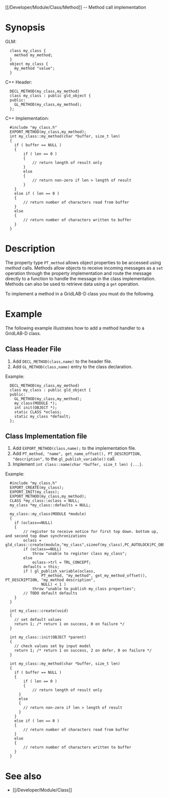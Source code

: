 [[/Developer/Module/Class/Method]] -- Method call implementation

# Synopsis

GLM:

~~~
  class my_class {
    method my_method;
  }
  object my_class {
    my_method "value";
  }
~~~

C++ Header:

~~~
  DECL_METHOD(my_class,my_method)
  class my_class : public gld_object {
  public:
    GL_METHOD(my_class,my_method);
  };
~~~

C++ Implementation:

~~~
  #include "my_class.h"
  EXPORT_METHOD(my_class,my_method);
  int my_class::my_method(char *buffer, size_t len)
  {
  	if ( buffer == NULL )
  	{
  		if ( len == 0 )
  		{
  			// return length of result only
  	  	}
  	  	else
  	  	{
  	  	  	// return non-zero if len > length of result
  	  	}
  	}
  	else if ( len == 0 )
  	{
  		// return number of characters read from buffer
  	}
  	else
  	{
  		// return number of characters written to buffer
  	}
  }
~~~

# Description

The property type `PT_method` allows object properties to be accessed using *method* calls.  Methods allow objects to receive incoming messages as a `set` operation through the property implementation and route the message directly to a function to handle the message in the class implementation. Methods can also be used to retrieve data using a `get` operation.

To implement a method in a GridLAB-D class you must do the following.

# Example

The following example illustrates how to add a method handler to a GridLAB-D class.

## Class Header File

1. Add `DECL_METHOD(class,name)` to the header file.
2. Add `GL_METHOD(class,name)` entry to the class declaration.

Example:

~~~
  DECL_METHOD(my_class,my_method)
  class my_class : public gld_object {
  public:
    GL_METHOD(my_class,my_method);
    my_class(MODULE *);
    int init(OBJECT *);
    static CLASS *oclass;
    static my_class *default;
  };
~~~

## Class Implementation file

1. Add `EXPORT_METHOD(class,name);` to the implementation file.
2. Add `PT_method, "name", get_name_offset(), PT_DESCRIPTION, "description",` to the `gl_publish_variable()` call.
3. Implement `int class::name(char *buffer, size_t len) {...}`.

Example:

~~~
  #include "my_class.h"
  EXPORT_CREATE(my_class);
  EXPORT_INIT(my_class);
  EXPORT_METHOD(my_class,my_method);
  CLASS *my_class::oclass = NULL;
  my_class *my_class::defaults = NULL;
  
  my_class::my_class(MODULE *module)
  {
  	if (oclass==NULL)
  	{
  		// register to receive notice for first top down. bottom up, and second top down synchronizations
  		oclass = gld_class::create(module,"my_class",sizeof(my_class),PC_AUTOLOCK|PC_OBSERVER);
  		if (oclass==NULL)
  			throw "unable to register class my_class";
  		else
  			oclass->trl = TRL_CONCEPT;
  		defaults = this;
  		if ( gl_publish_variable(oclass,
  				PT_method, "my_method", get_my_method_offset(), PT_DESCRIPTION, "my_method description",
  				NULL) < 1 )
  			throw "unable to publish my_class properties";
  		// TODO default defaults
  	}
  }
  
  int my_class::create(void)
  {
  	// set default values
  	return 1; /* return 1 on success, 0 on failure */
  }
  
  int my_class::init(OBJECT *parent)
  {
  	// check values set by input model
  	return 1; /* return 1 on success, 2 on defer, 0 on failure */
  }
  
  int my_class::my_method(char *buffer, size_t len)
  {
  	if ( buffer == NULL )
  	{
  		if ( len == 0 )
  		{
  			// return length of result only
  	  }
  	  else
  	  {
  	   	// return non-zero if len > length of result
  	  }
  	}
  	else if ( len == 0 )
  	{
  		// return number of characters read from buffer
  	}
  	else
  	{
  		// return number of characters written to buffer
  	}
  }
~~~

# See also

* [[/Developer/Module/Class]]

